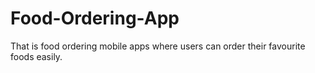 # Food-Ordering-App
That is food ordering mobile apps where users can order their favourite foods easily.
